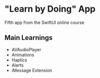 # "Learn by Doing" App

Fifth app from the SwiftUI online course

## Main Learnings

- AVAudioPlayer
- Animations
- Haptics
- Alerts
- iMessage Extension
